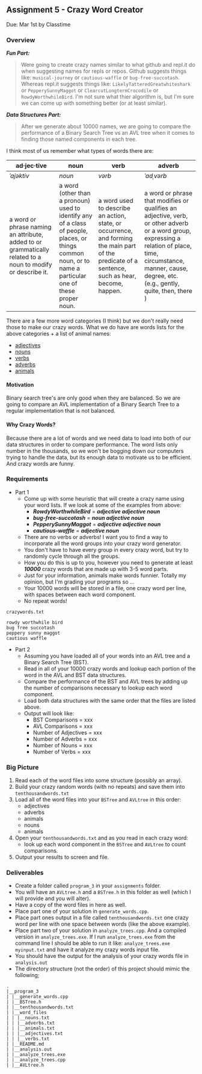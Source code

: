 ## Assignment 5 - Crazy Word Creator
Due: Mar 1st by Classtime

### Overview

***Fun Part:*** <br>
>Were going to create crazy names similar to what github and repl.it do when suggesting names for repls or repos. Github suggests things like: `musical-journey` or `cautious-waffle` or `bug-free-succotash`. Whereas repl.it suggests things like:  `LikelyTatteredGreatwhiteshark` or `PepperySunnyMaggot` or `ClearcutLongtermCrocodile` or `RowdyWorthwhileBird`. I'm not sure what thier algorithm is, but I'm sure we can come up with something better (or at least similar). 

***Data Structures Part:*** <br>
>After we generate about 10000 names, we are going to compare the performance of a Binary Search Tree vs an AVL tree when it comes to finding those named components in each tree.

I think most of us remember what types of words there are:

| ad·jec·tive | noun  | verb | adverb | 
|-------------|--------|----------|---------|
| *ˈajəktiv*    | *noun* | *vərb* | *ˈadˌvərb* |
| a word or phrase naming an attribute, added to or grammatically related to a noun to modify or describe it. | a word (other than a pronoun) used to identify any of a class of people, places, or things common noun, or to name a particular one of these proper noun. | a word used to describe an action, state, or occurrence, and forming the main part of the predicate of a sentence, such as hear, become, happen. | a word or phrase that modifies or qualifies an adjective, verb, or other adverb or a word group, expressing a relation of place, time, circumstance, manner, cause, degree, etc. (e.g., gently, quite, then, there ) |

There are a few more word categories (I think) but we don't really need those to make our crazy words. What we do have are words lists for the above categories + a list of animal names:

- [adjectives](https://github.com/rugbyprof/3013-Algorithms/blob/master/Resources/R01/conv.data.adj)
- [nouns](https://github.com/rugbyprof/3013-Algorithms/blob/master/Resources/R01/conv.data.noun)
- [verbs](https://github.com/rugbyprof/3013-Algorithms/blob/master/Resources/R01/conv.data.verb)
- [adverbs](https://github.com/rugbyprof/3013-Algorithms/blob/master/Resources/R01/conv.data.adv)
- [animals](https://github.com/rugbyprof/3013-Algorithms/blob/master/Resources/R01/animals.words)

#### Motivation

Binary search tree's are only good when they are balanced. So we are going to compare an AVL implementation of a Binary Search Tree to a regular implementation that is not balanced. 

#### Why Crazy Words?

Because there are a lot of words and we need data to load into both of our data structures in order to compare performance. The word lists only number in the thousands, so we won't be bogging down our computers trying to handle the data, but its enough data to motivate us to be efficient. And crazy words are funny.

### Requirements

- Part 1
    - Come up with some heuristic that will create a crazy name using your word lists. If we look at some of the examples from above: 
        - ***RowdyWorthwhileBird*** = ***adjective adjective noun*** 
        - ***bug-free-succotash*** = ***noun adjective noun***
        - ***PepperySunnyMaggot*** = ***adjective adjective noun***
        - ***cautious-waffle*** = ***adjective noun*** 
    - There are no verbs or adverbs! I want you to find a way to incorporate all the word groups into your crazy word generator. 
    - You don't have to have every group in every crazy word, but try to randomly cycle through all the groups. 
    - How you do this is up to you, however you need to generate at least ***10000*** crazy words that are made up with 3-5 word parts. 
    - Just for your information, animals make words funnier. Totally my opinion, but I'm grading your programs so ...
    - Your 10000 words will be stored in a file, one crazy word per line, with spaces between each word component. 
    - No repeat words!

`crazywords.txt`
```
rowdy worthwhile bird
bug free succotash
peppery sunny maggot
cautious waffle
```
    
- Part 2
    - Assuming you have loaded all of your words into an AVL tree and a Binary Search Tree (BST).
    - Read in all of your 10000 crazy words and lookup each portion of the word in the AVL and BST data structures.
    - Compare the performance of the BST and AVL trees by adding up the number of comparisons necessary to lookup each word component.
    - Load both data structures with the same order that the files are listed above.
    - Output will look like: 
        - BST Comparisons       = xxx
        - AVL Comparisons       = xxx
        - Number of Adjectives  = xxx 
        - Number of Adverbs     = xxx 
        - Number of Nouns       = xxx 
        - Number of Verbs       = xxx 

### Big Picture

1. Read each of the word files into some structure (possibly an array).
2. Build your crazy random words (with no repeats) and save them into `tenthousandwords.txt`
3. Load all of the word files into your `BSTree` and `AVLtree` in this order:
    - adjectives
    - adverbs
    - animals
    - nouns
    - animals
4. Open your `tenthousandwords.txt` and as you read in each crazy word:
    - look up each word component in the `BSTree` and `AVLtree` to count comparisons.
5. Output your results to screen and file.

### Deliverables

- Create a folder called `program_3` in your `assignments` folder.
- You will have an `AVLtree.h` and a `BSTree.h` in this folder as well (which I will provide and you will alter).
- Have a copy of the word files in here as well.
- Place part one of your solution in `generate_words.cpp`. 
- Place part ones output in a file called `tenthousandwords.txt` one crazy word per line with one space between words (like the above example).
- Place part two of your solution in `analyze_trees.cpp`. And a compiled version in `analyze_trees.exe`. If I run `analyze_trees.exe` from the command line I should be able to run it like: `analyze_trees.exe myinput.txt` and have it analyze my crazy words input file. 
- You should have the output for the analysis of your crazy words file in `analysis.out`
- The directory structure (not the order) of this project should mimic the following;

```
.
|__program_3
| |__generate_words.cpp
| |__BSTree.h
| |__tenthousandwords.txt
| |__word_files
| | |__nouns.txt
| | |__adverbs.txt
| | |__animals.txt
| | |__adjectives.txt
| | |__verbs.txt
| |__README.md
| |__analysis.out
| |__analyze_trees.exe
| |__analyze_trees.cpp
| |__AVLtree.h
```


